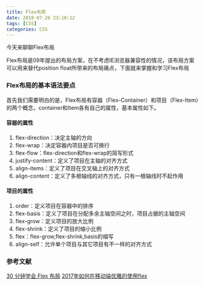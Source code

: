 ```yaml
---
title: Flex布局
date: 2018-07-26 23:10:12
tags: [CSS]
categories: CSS
---
```

今天来聊聊Flex布局
<!--more-->
Flex布局是09年提出的布局方案，在不考虑IE浏览器兼容性的情况，该布局方案可以用来替代position float所带来的布局痛点，下面就来掌握和学习Flex布局

### Flex布局的基本语法要点

首先我们需要明白的是，Flex布局有容器（Flex-Container）和项目（Flex-Item）的两个概念，container和Item各有自己的属性，基本属性如下。

#### 容器的属性

1. flex-direction：决定主轴的方向
2. flex-wrap：决定容器内项目是否可换行
3. flex-flow：flex-direction和flex-wrap的简写形式
4. justify-content：定义了项目在主轴的对齐方式
5. align-items：定义了项目在交叉轴上的对齐方式
6. align-content：定义了多根轴线的对齐方式，只有一根轴线时不起作用

#### 项目的属性

1. order：定义项目在容器中的排序
2. flex-basis：定义了项目在分配多余主轴空间之时，项目占据的主轴空间
3. flex-grow：定义项目的放大比例
4. flex-shrink：定义了项目的缩小比例
5. flex：flex-grow,flex-shrink,basis的缩写
6. align-self：允许单个项目与其它项目有不一样的对齐方式

### 参考文献
[30 分钟学会 Flex 布局](https://zhuanlan.zhihu.com/p/25303493?refer=learncoding)
[2017年如何在移动端优雅的使用flex](https://zhuanlan.zhihu.com/p/29637639)